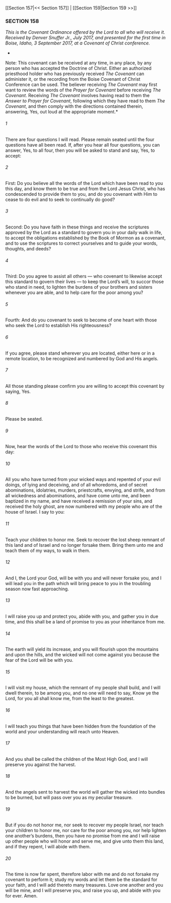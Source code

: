 [[Section 157|<< Section 157]]  |  [[Section 159|Section 159 >>]]

### SECTION 158

*This is the *Covenant Ordinance* offered by the Lord to all who will receive it. Received by Denver Snuffer Jr., July 2017, and presented for the first time in Boise, Idaho, 3 September 2017, at a Covenant of Christ conference.*


*
Note: This covenant can be received at any time, in any place, by any person who has accepted the Doctrine of Christ. Either an authorized priesthood holder who has previously received *The Covenant* can administer it, or the recording from the Boise Covenant of Christ Conference can be used. The believer receiving *The Covenant* may first want to review the words of the *Prayer for Covenant* before receiving *The Covenant*. Receiving *The Covenant* involves having read to them the *Answer to Prayer for Covenant*, following which they have read to them *The Covenant*, and then comply with the directions contained therein, answering, Yes, out loud at the appropriate moment.*

###### 1
There are four questions I will read. Please remain seated until the four questions have all been read. If, after you hear all four questions, you can answer, Yes, to all four, then you will be asked to stand and say, Yes, to accept:

###### 2
First: Do you believe all the words of the Lord which have been read to you this day, and know them to be true and from the Lord Jesus Christ, who has condescended to provide them to you, and do you covenant with Him to cease to do evil and to seek to continually do good?

###### 3
Second: Do you have faith in these things and receive the scriptures approved by the Lord as a standard to govern you in your daily walk in life, to accept the obligations established by the Book of Mormon as a covenant, and to use the scriptures to correct yourselves and to guide your words, thoughts, and deeds?

###### 4
Third: Do you agree to assist all others — who covenant to likewise accept this standard to govern their lives — to keep the Lord’s will, to succor those who stand in need, to lighten the burdens of your brothers and sisters whenever you are able, and to help care for the poor among you?

###### 5
Fourth: And do you covenant to seek to become of one heart with those who seek the Lord to establish His righteousness?

###### 6
If you agree, please stand wherever you are located, either here or in a remote location, to be recognized and numbered by God and His angels.

###### 7
All those standing please confirm you are willing to accept this covenant by saying, Yes.

###### 8
Please be seated.

###### 9
Now, hear the words of the Lord to those who receive this covenant this day:

###### 10
All you who have turned from your wicked ways and repented of your evil doings, of lying and deceiving, and of all whoredoms, and of secret abominations, idolatries, murders, priestcrafts, envying, and strife, and from all wickedness and abominations, and have come unto me, and been baptized in my name, and have received a remission of your sins, and received the holy ghost, are now numbered with my people who are of the house of Israel. I say to you:

###### 11
Teach your children to honor me. Seek to recover the lost sheep remnant of this land and of Israel and no longer forsake them. Bring them unto me and teach them of my ways, to walk in them.

###### 12
And I, the Lord your God, will be with you and will never forsake you, and I will lead you in the path which will bring peace to you in the troubling season now fast approaching.

###### 13
I will raise you up and protect you, abide with you, and gather you in due time, and this shall be a land of promise to you as your inheritance from me.

###### 14
The earth will yield its increase, and you will flourish upon the mountains and upon the hills, and the wicked will not come against you because the fear of the Lord will be with you.

###### 15
I will visit my house, which the remnant of my people shall build, and I will dwell therein, to be among you, and no one will need to say, Know ye the Lord, for you all shall know me, from the least to the greatest.

###### 16
I will teach you things that have been hidden from the foundation of the world and your understanding will reach unto Heaven.

###### 17
And you shall be called the children of the Most High God, and I will preserve you against the harvest.

###### 18
And the angels sent to harvest the world will gather the wicked into bundles to be burned, but will pass over you as my peculiar treasure.

###### 19
But if you do not honor me, nor seek to recover my people Israel, nor teach your children to honor me, nor care for the poor among you, nor help lighten one another’s burdens, then you have no promise from me and I will raise up other people who will honor and serve me, and give unto them this land, and if they repent, I will abide with them.

###### 20
The time is now far spent, therefore labor with me and do not forsake my covenant to perform it; study my words and let them be the standard for your faith, and I will add thereto many treasures. Love one another and you will be mine, and I will preserve you, and raise you up, and abide with you for ever. Amen.